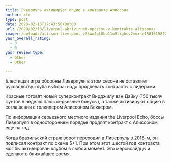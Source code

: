 ```yaml
---
title: Ливерпуль активирует опцию в контракте Алиссона
author: xfr
type: post
date: 2020-02-13T17:43:50+00:00
url: /2020/02/13/liverpul-aktiviruet-opcziyu-v-kontrakte-alissona/
image: /uploads/alisson-liverpool_z3kwn4gt0bo11w9txghcv2mox-e1581615822610.jpg
yasr_overall_rating:
  - 0
  - 0
yasr_review_type:
  - Other
  - Other

---
```

Блестящая игра обороны Ливерпуля в этом сезоне не оставляет руководству клуба выбора: надо продлевать контракты с лидерами.

Красные готовят новый суперконтракт Вирджилу ван Дайку (150 тысяч фунтов в неделю плюс серьезные бонусы), а также активируют опцию в соглашении с голкипером Алиссоном Беккером.

По информации серьезного местного издания the Liverpool Echo, боссы Ливерпуля в одностороннем порядке продлят контракт с Алиссоном еще на год.

Когда бразильский страж ворот переходил в Ливерпуль в 2018-м, он подписал контракт по схеме 5+1. При этом этот шестой год контракта мог бы активирован клубом в любой момент. Это мерсисайдцы и сделают в ближайшее время.